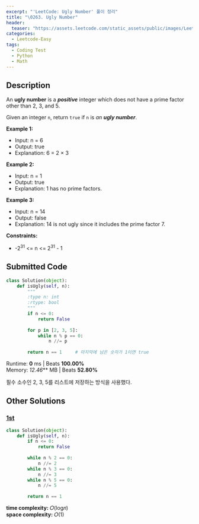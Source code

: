 ```yaml
---
excerpt: "'LeetCode: Ugly Number' 풀이 정리"
title: "\0263. Ugly Number"
header:
  teaser: "https://assets.leetcode.com/static_assets/public/images/LeetCode_Sharing.png"
categories:
  - Leetcode-Easy
tags:
  - Coding Test
  - Python
  - Math
---
```


## <i class="fa-solid fa-file-lines"></i> Description

An **ugly number** is a ***positive*** integer which does not have a prime factor other than 2, 3, and 5.

Given an integer `n`, return `true` if `n` is *an **ugly number***.

**Example 1:**

- Input: n = 6
- Output: true
- Explanation: 6 = 2 × 3

**Example 2:**

- Input: n = 1
- Output: true
- Explanation: 1 has no prime factors.

**Example 3:**

- Input: n = 14
- Output: false
- Explanation: 14 is not ugly since it includes the prime factor 7.

**Constraints:**

- -2<sup>31</sup> <= n <= 2<sup>31</sup> - 1

## <i class="fa-solid fa-cloud-arrow-up"></i> Submitted Code

```python
class Solution(object):
    def isUgly(self, n):
        """
        :type n: int
        :rtype: bool
        """
        if n <= 0:
            return False
        
        for p in [2, 3, 5]:
            while n % p == 0:
                n //= p
                
        return n == 1     # 마지막에 남은 숫자가 1이면 true
```
<i class="fa-solid fa-clock"></i> Runtime: **0** ms \| Beats **100.00%**    
<i class="fa-solid fa-memory"></i> Memory: *12.46*** MB \| Beats **52.80%**

필수 소수인 2, 3, 5를 리스트에 저장하는 방식을 사용했다.

## <i class="fa-solid fa-flask"></i> Other Solutions

### <a href="https://leetcode.com/problems/ugly-number/solutions/6634497/master-the-prime-factor-shortcut-intervi-fgxq/" target="_blank">1st</a>

```python
class Solution(object):
    def isUgly(self, n):
        if n <= 0:
            return False
        
        while n % 2 == 0:
            n //= 2
        while n % 3 == 0:
            n //= 3
        while n % 5 == 0:
            n //= 5
        
        return n == 1
```
<i class="fa-solid fa-clock"></i> **time complexity:** 𝑂(log𝑛)    
<i class="fa-solid fa-memory"></i> **space complexity:** 𝑂(1)    